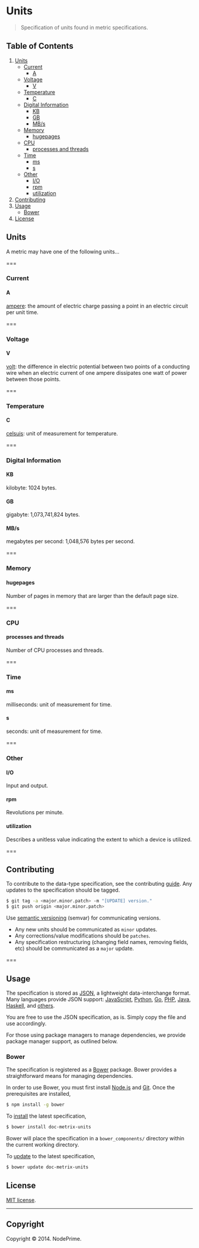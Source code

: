 Units
===

> Specification of units found in metric specifications.


## Table of Contents

1. 	[Units](#units)
	-	[Current](#current)
		* 	[A](#a)
	- 	[Voltage](#voltage)
		*	[V](#v)
	- 	[Temperature](#temperature)
		*	[C](#c)
	-	[Digital Information](#digitial-information)
		*	[KB](#kb)
		*	[GB](#gb)
		* 	[MB/s](#mbs)
	- 	[Memory](#memory)
		*	[hugepages](#hugepages)
	- 	[CPU](#cpu)
		*	[processes and threads](#processes-and-threads)
	- 	[Time](#time)
		*	[ms](#ms)
		*	[s](#s)
	- 	[Other](#other)
		* 	[I/O](#io)
		*	[rpm](#rpm)
		*	[utilization](#utilization)
1. 	[Contributing](#contributing)
1. 	[Usage](#usage)
	-	[Bower](#bower)
1. 	[License](#license)


## Units

A metric may have one of the following units... 


===
### Current

#### A

[ampere](http://en.wikipedia.org/wiki/Ampere): the amount of electric charge passing a point in an electric circuit per unit time.


===
### Voltage

#### V

[volt](http://en.wikipedia.org/wiki/Volt): the difference in electric potential between two points of a conducting wire when an electric current of one ampere dissipates one watt of power between those points.


===
### Temperature

#### C

[celsuis](http://en.wikipedia.org/wiki/Celsius): unit of measurement for temperature.


===
### Digital Information

#### KB

kilobyte: 1024 bytes.


#### GB

gigabyte: 1,073,741,824 bytes.


#### MB/s

megabytes per second: 1,048,576 bytes per second.

===
### Memory

#### hugepages

Number of pages in memory that are larger than the default page size.


===
### CPU

#### processes and threads

Number of CPU processes and threads.


===
### Time

#### ms

milliseconds: unit of measurement for time.


#### s

seconds: unit of measurement for time.


===
### Other


#### I/O

Input and output.


#### rpm

Revolutions per minute.


#### utilization

Describes a unitless value indicating the extent to which a device is utilized.



===
## Contributing

To contribute to the data-type specification, see the contributing [guide](https://github.com/doc-metrix/contributing). Any updates to the specification should be tagged.

``` bash
$ git tag -a <major.minor.patch> -m "[UPDATE] version."
$ git push origin <major.minor.patch>
```

Use [semantic versioning](http://semver.org/) (semvar) for communicating versions.

*	Any new units should be communicated as `minor` updates.
*	Any corrections/value modifications should be `patches`.
* 	Any specification restructuring (changing field names, removing fields, etc) should be communicated as a `major` update.


===
## Usage

The specification is stored as [JSON](http://json.org/), a lightweight data-interchange format. Many languages provide JSON support: [JavaScript](http://www.json.org/js.html), [Python](https://docs.python.org/2/library/json.html), [Go](http://golang.org/pkg/encoding/json/), [PHP](http://php.net/manual/en/book.json.php), [Java](http://json.org/java/), [Haskell](http://hackage.haskell.org/package/json), and [others](http://json.org/).

You are free to use the JSON specification, as is. Simply copy the file and use accordingly.

For those using package managers to manage dependencies, we provide package manager support, as outlined below.


### Bower

The specification is registered as a [Bower](http://bower.io) package. Bower provides a straightforward means for managing dependencies.

In order to use Bower, you must first install [Node.js](http://nodejs.org/) and [Git](http://git-scm.com/book/en/Getting-Started-Installing-Git). Once the prerequisites are installed,

``` bash
$ npm install -g bower
```

To [install](http://bower.io/docs/api/#install) the latest specification,

``` bash
$ bower install doc-metrix-units
```

Bower will place the specification in a `bower_components/` directory within the current working directory.

To [update](http://bower.io/docs/api/#update) to the latest specification,

``` bash
$ bower update doc-metrix-units
```


## License

[MIT license](http://opensource.org/licenses/MIT). 


---
## Copyright

Copyright &copy; 2014. NodePrime.

